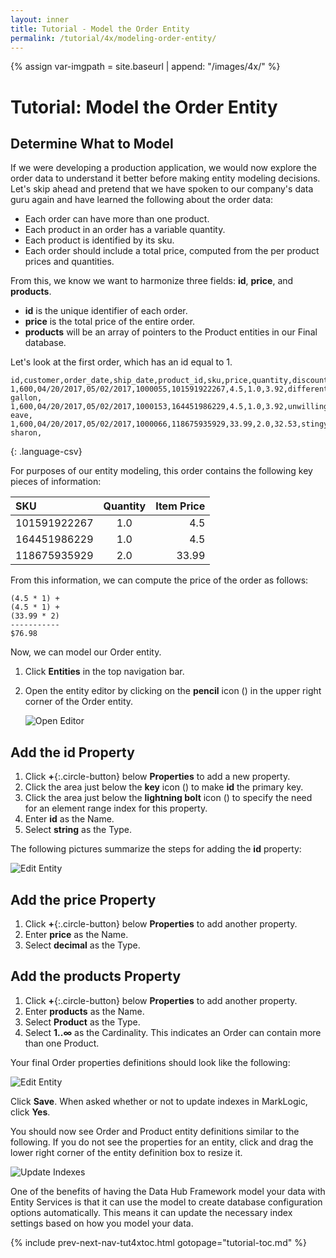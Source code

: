 ```yaml
---
layout: inner
title: Tutorial - Model the Order Entity
permalink: /tutorial/4x/modeling-order-entity/
---
```


{% assign var-imgpath = site.baseurl | append: "/images/4x/" %}


# Tutorial: Model the Order Entity

## Determine What to Model

If we were developing a production application, we would now explore the order data to understand it better before making entity modeling decisions. Let's skip ahead and pretend that we have spoken to our company's data guru again and have learned the following about the order data:

* Each order can have more than one product.
* Each product in an order has a variable quantity.
* Each product is identified by its sku.
* Each order should include a total price, computed from the per product prices and quantities.

From this, we know we want to harmonize three fields: **id**, **price**,
and **products**.

* **id** is the unique identifier of each order.
* **price** is the total price of the entire order.
* **products** will be an array of pointers to the Product entities in our Final database.

Let's look at the first order, which has an id equal to 1.

~~~
id,customer,order_date,ship_date,product_id,sku,price,quantity,discounted_price,title,description
1,600,04/20/2017,05/02/2017,1000055,101591922267,4.5,1.0,3.92,different gallon,
1,600,04/20/2017,05/02/2017,1000153,164451986229,4.5,1.0,3.92,unwilling eave,
1,600,04/20/2017,05/02/2017,1000066,118675935929,33.99,2.0,32.53,stingy sharon,
~~~
{: .language-csv}

For purposes of our entity modeling, this order contains the following key pieces of information:

| SKU | Quantity | Item Price |
| :--- | :---: | ---: |
| 101591922267 | 1.0 | 4.5 |
| 164451986229 | 1.0 | 4.5 |
| 118675935929 | 2.0 | 33.99 |

From this information, we can compute the price of the order as follows:

~~~
(4.5 * 1) +
(4.5 * 1) +
(33.99 * 2)
-----------
$76.98
~~~

Now, we can model our Order entity.

1. Click **Entities** in the top navigation bar.
1. Open the entity editor by clicking on the **pencil** icon (<i class="fa fa-pencil"></i>) in the upper right corner of the Order entity.

    ![Open Editor]({{site.baseurl}}/images/3x/modeling-order-entity/open-editor.png)

## Add the **id** Property
1. Click **+**{:.circle-button} below **Properties** to add a new property.
1. Click the area just below the **key** icon (<i class="fa fa-key"></i>) to make **id** the primary key.
1. Click the area just below the **lightning bolt** icon (<i class="fa fa-bolt"></i>) to specify the need for an element range index for this property.
1. Enter **id** as the Name.
1. Select **string** as the Type.

The following pictures summarize the steps for adding the **id** property:

![Edit Entity]({{site.baseurl}}/images/3x/modeling-order-entity/edit-order-entity.png)

## Add the **price** Property

1. Click **+**{:.circle-button} below **Properties** to add another property.
1. Enter **price** as the Name.
1. Select **decimal** as the Type.

## Add the **products** Property

1. Click **+**{:.circle-button} below **Properties** to add another property.
1. Enter **products** as the Name.
1. Select **Product** as the Type.
1. Select **1..∞** as the Cardinality. This indicates an Order can contain more than one Product.

Your final Order properties definitions should look like the following:

![Edit Entity]({{site.baseurl}}/images/3x/modeling-order-entity/order-properties.png)

Click **Save**. When asked whether or not to update indexes in MarkLogic, click **Yes**.

You should now see Order and Product entity definitions similar to the following. If you do not see the properties for an entity, click and drag the lower right corner of the entity definition box to resize it.

![Update Indexes]({{site.baseurl}}/images/3x/modeling-order-entity/model-order-final.png)

One of the benefits of having the Data Hub Framework model your data with Entity Services is that it can use the model to create database configuration options automatically. This means it can update the necessary index settings based on how you model your data.


{% include prev-next-nav-tut4xtoc.html gotopage="tutorial-toc.md" %}
